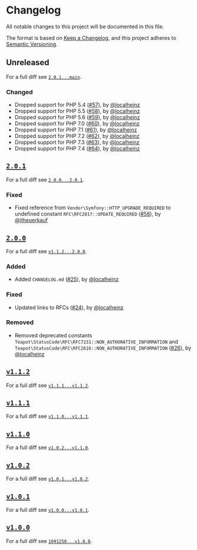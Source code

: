 # Changelog

All notable changes to this project will be documented in this file.

The format is based on [Keep a Changelog](https://keepachangelog.com/en/1.0.0/), and this project adheres to [Semantic Versioning](https://semver.org/spec/v2.0.0.html).

## Unreleased

For a full diff see [`2.0.1...main`][2.0.1...main].

### Changed

- Dropped support for PHP 5.4 ([#57]), by [@localheinz]
- Dropped support for PHP 5.5 ([#58]), by [@localheinz]
- Dropped support for PHP 5.6 ([#59]), by [@localheinz]
- Dropped support for PHP 7.0 ([#60]), by [@localheinz]
- Dropped support for PHP 7.1 ([#61]), by [@localheinz]
- Dropped support for PHP 7.2 ([#62]), by [@localheinz]
- Dropped support for PHP 7.3 ([#63]), by [@localheinz]
- Dropped support for PHP 7.4 ([#64]), by [@localheinz]

## [`2.0.1`][2.0.1]

For a full diff see [`2.0.0...2.0.1`][2.0.0...2.0.1].

### Fixed

- Fixed reference from `Vendor\Symfony::HTTP_UPGRADE_REQUIRED` to undefined constant `RFC\RFC2817::UPDATE_REQUIRED` ([#56]), by [@jtheuerkauf]

## [`2.0.0`][2.0.0]

For a full diff see [`v1.1.2...2.0.0`][v1.1.2...2.0.0].

### Added

- Added `CHANGELOG.md` ([#25]), by [@localheinz]

### Fixed

- Updated links to RFCs ([#24]), by [@localheinz]

### Removed

- Removed deprecated constants `Teapot\StatusCode\RFC\RFC7231::NON_AUTHORATIVE_INFORMATION` and `Teapot\StatusCode\RFC\RFC2616::NON_AUTHORATIVE_INFORMATION` ([#26]), by [@localheinz]

## [`v1.1.2`][v1.1.2]

For a full diff see [`v1.1.1...v1.1.2`][v1.1.1...v1.1.2].

## [`v1.1.1`][v1.1.1]

For a full diff see [`v1.1.0...v1.1.1`][v1.1.0...v1.1.1].

## [`v1.1.0`][v1.1.0]

For a full diff see [`v1.0.2...v1.1.0`][v1.0.2...v1.1.0].

## [`v1.0.2`][v1.0.2]

For a full diff see [`v1.0.1...v1.0.2`][v1.0.1...v1.0.2].

## [`v1.0.1`][v1.0.1]

For a full diff see [`v1.0.0...v1.0.1`][v1.0.0...v1.0.1].

## [`v1.0.0`][v1.0.0]

For a full diff see [`1091250...v1.0.0`][1091250...v1.0.0].

[v1.0.0]: https://github.com/teapot-php/status-code/releases/tag/v1.0.-
[v1.0.1]: https://github.com/teapot-php/status-code/releases/tag/v1.0.1
[v1.0.2]: https://github.com/teapot-php/status-code/releases/tag/v1.0.2
[v1.1.0]: https://github.com/teapot-php/status-code/releases/tag/v1.1.0
[v1.1.1]: https://github.com/teapot-php/status-code/releases/tag/v1.1.1
[v1.1.2]: https://github.com/teapot-php/status-code/releases/tag/v1.1.2
[2.0.0]: https://github.com/teapot-php/status-code/releases/tag/2.0.0
[2.0.1]: https://github.com/teapot-php/status-code/releases/tag/2.0.1

[1091250...v1.0.0]: https://github.com/teapot-php/status-code/compare/1091250...v1.0.0
[v1.0.0...v1.0.1]: https://github.com/teapot-php/status-code/compare/v1.0.0...v1.0.1
[v1.0.1...v1.0.2]: https://github.com/teapot-php/status-code/compare/v1.0.1...v1.0.2
[v1.0.2...v1.1.0]: https://github.com/teapot-php/status-code/compare/v1.0.2...v1.1.0
[v1.1.0...v1.1.1]: https://github.com/teapot-php/status-code/compare/v1.1.0...v1.1.1
[v1.1.1...v1.1.2]: https://github.com/teapot-php/status-code/compare/v1.1.1...v1.1.2
[v1.1.2...2.0.0]: https://github.com/teapot-php/status-code/compare/v1.1.2...2.0.0
[2.0.0...2.0.1]: https://github.com/teapot-php/status-code/compare/2.0.0...2.0.1
[2.0.1...main]: https://github.com/teapot-php/status-code/compare/2.0.1...main

[#24]: https://github.com/teapot-php/status-code/pull/24
[#25]: https://github.com/teapot-php/status-code/pull/25
[#26]: https://github.com/teapot-php/status-code/pull/26
[#56]: https://github.com/teapot-php/status-code/pull/56
[#57]: https://github.com/teapot-php/status-code/pull/57
[#58]: https://github.com/teapot-php/status-code/pull/58
[#59]: https://github.com/teapot-php/status-code/pull/59
[#60]: https://github.com/teapot-php/status-code/pull/60
[#61]: https://github.com/teapot-php/status-code/pull/61
[#62]: https://github.com/teapot-php/status-code/pull/62
[#63]: https://github.com/teapot-php/status-code/pull/63
[#64]: https://github.com/teapot-php/status-code/pull/64

[@jtheuerkauf]: https://github.com/jtheuerkauf
[@localheinz]: https://github.com/localheinz
